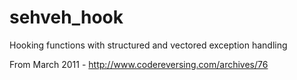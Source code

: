 # sehveh_hook
Hooking functions with structured and vectored exception handling

From March 2011 - http://www.codereversing.com/archives/76
